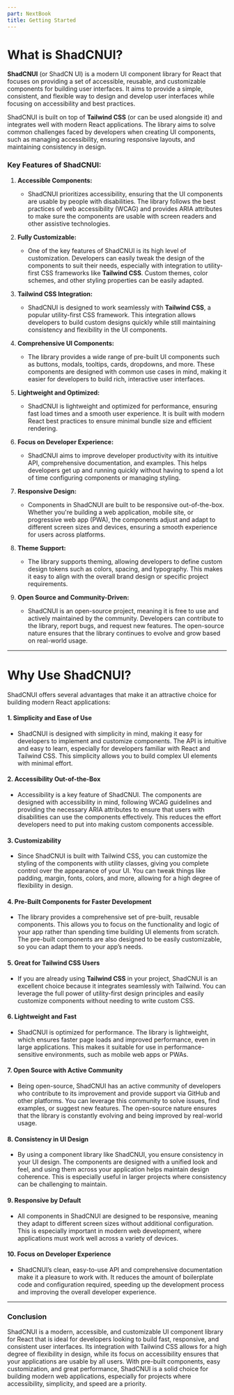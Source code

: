 ```yaml
---
part: NextBook
title: Getting Started
---
```

# What is ShadCNUI?

**ShadCNUI** (or ShadCN UI) is a modern UI component library for React that focuses on providing a set of accessible, reusable, and customizable components for building user interfaces. It aims to provide a simple, consistent, and flexible way to design and develop user interfaces while focusing on accessibility and best practices.

ShadCNUI is built on top of **Tailwind CSS** (or can be used alongside it) and integrates well with modern React applications. The library aims to solve common challenges faced by developers when creating UI components, such as managing accessibility, ensuring responsive layouts, and maintaining consistency in design.

### Key Features of ShadCNUI:

1. **Accessible Components:**

   - ShadCNUI prioritizes accessibility, ensuring that the UI components are usable by people with disabilities. The library follows the best practices of web accessibility (WCAG) and provides ARIA attributes to make sure the components are usable with screen readers and other assistive technologies.
2. **Fully Customizable:**

   - One of the key features of ShadCNUI is its high level of customization. Developers can easily tweak the design of the components to suit their needs, especially with integration to utility-first CSS frameworks like **Tailwind CSS**. Custom themes, color schemes, and other styling properties can be easily adapted.
3. **Tailwind CSS Integration:**

   - ShadCNUI is designed to work seamlessly with **Tailwind CSS**, a popular utility-first CSS framework. This integration allows developers to build custom designs quickly while still maintaining consistency and flexibility in the UI components.
4. **Comprehensive UI Components:**

   - The library provides a wide range of pre-built UI components such as buttons, modals, tooltips, cards, dropdowns, and more. These components are designed with common use cases in mind, making it easier for developers to build rich, interactive user interfaces.
5. **Lightweight and Optimized:**

   - ShadCNUI is lightweight and optimized for performance, ensuring fast load times and a smooth user experience. It is built with modern React best practices to ensure minimal bundle size and efficient rendering.
6. **Focus on Developer Experience:**

   - ShadCNUI aims to improve developer productivity with its intuitive API, comprehensive documentation, and examples. This helps developers get up and running quickly without having to spend a lot of time configuring components or managing styling.
7. **Responsive Design:**

   - Components in ShadCNUI are built to be responsive out-of-the-box. Whether you're building a web application, mobile site, or progressive web app (PWA), the components adjust and adapt to different screen sizes and devices, ensuring a smooth experience for users across platforms.
8. **Theme Support:**

   - The library supports theming, allowing developers to define custom design tokens such as colors, spacing, and typography. This makes it easy to align with the overall brand design or specific project requirements.
9. **Open Source and Community-Driven:**

   - ShadCNUI is an open-source project, meaning it is free to use and actively maintained by the community. Developers can contribute to the library, report bugs, and request new features. The open-source nature ensures that the library continues to evolve and grow based on real-world usage.

---

# Why Use ShadCNUI?

ShadCNUI offers several advantages that make it an attractive choice for building modern React applications:

#### 1. **Simplicity and Ease of Use**

- ShadCNUI is designed with simplicity in mind, making it easy for developers to implement and customize components. The API is intuitive and easy to learn, especially for developers familiar with React and Tailwind CSS. This simplicity allows you to build complex UI elements with minimal effort.

#### 2. **Accessibility Out-of-the-Box**

- Accessibility is a key feature of ShadCNUI. The components are designed with accessibility in mind, following WCAG guidelines and providing the necessary ARIA attributes to ensure that users with disabilities can use the components effectively. This reduces the effort developers need to put into making custom components accessible.

#### 3. **Customizability**

- Since ShadCNUI is built with Tailwind CSS, you can customize the styling of the components with utility classes, giving you complete control over the appearance of your UI. You can tweak things like padding, margin, fonts, colors, and more, allowing for a high degree of flexibility in design.

#### 4. **Pre-Built Components for Faster Development**

- The library provides a comprehensive set of pre-built, reusable components. This allows you to focus on the functionality and logic of your app rather than spending time building UI elements from scratch. The pre-built components are also designed to be easily customizable, so you can adapt them to your app’s needs.

#### 5. **Great for Tailwind CSS Users**

- If you are already using **Tailwind CSS** in your project, ShadCNUI is an excellent choice because it integrates seamlessly with Tailwind. You can leverage the full power of utility-first design principles and easily customize components without needing to write custom CSS.

#### 6. **Lightweight and Fast**

- ShadCNUI is optimized for performance. The library is lightweight, which ensures faster page loads and improved performance, even in large applications. This makes it suitable for use in performance-sensitive environments, such as mobile web apps or PWAs.

#### 7. **Open Source with Active Community**

- Being open-source, ShadCNUI has an active community of developers who contribute to its improvement and provide support via GitHub and other platforms. You can leverage this community to solve issues, find examples, or suggest new features. The open-source nature ensures that the library is constantly evolving and being improved by real-world usage.

#### 8. **Consistency in UI Design**

- By using a component library like ShadCNUI, you ensure consistency in your UI design. The components are designed with a unified look and feel, and using them across your application helps maintain design coherence. This is especially useful in larger projects where consistency can be challenging to maintain.

#### 9. **Responsive by Default**

- All components in ShadCNUI are designed to be responsive, meaning they adapt to different screen sizes without additional configuration. This is especially important in modern web development, where applications must work well across a variety of devices.

#### 10. **Focus on Developer Experience**

- ShadCNUI’s clean, easy-to-use API and comprehensive documentation make it a pleasure to work with. It reduces the amount of boilerplate code and configuration required, speeding up the development process and improving the overall developer experience.

---

### Conclusion

ShadCNUI is a modern, accessible, and customizable UI component library for React that is ideal for developers looking to build fast, responsive, and consistent user interfaces. Its integration with Tailwind CSS allows for a high degree of flexibility in design, while its focus on accessibility ensures that your applications are usable by all users. With pre-built components, easy customization, and great performance, ShadCNUI is a solid choice for building modern web applications, especially for projects where accessibility, simplicity, and speed are a priority.
